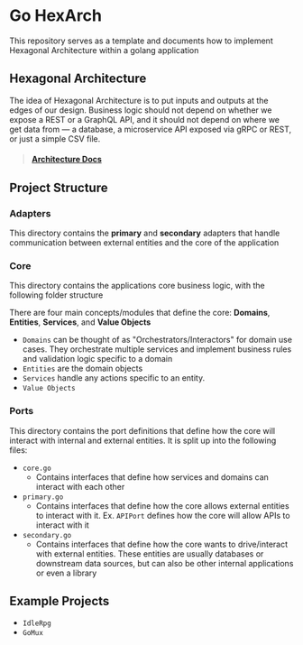 # Go HexArch

This repository serves as a template and documents how to implement Hexagonal Architecture within a golang application

## Hexagonal Architecture

The idea of Hexagonal Architecture is to put inputs and outputs at the edges of our design. Business logic should not depend on whether we expose a REST or a GraphQL API, and it should not depend on where we get data from — a database, a microservice API exposed via gRPC or REST, or just a simple CSV file.

> #### [Architecture Docs](docs/architecture.md)

## Project Structure

### Adapters

This directory contains the **primary** and **secondary** adapters that handle communication between external entities and the core of the application

### Core

This directory contains the applications core business logic, with the following folder structure

There are four main concepts/modules that define the core: **Domains**, **Entities**, **Services**, and **Value Objects**

- `Domains` can be thought of as "Orchestrators/Interactors" for domain use cases. They orchestrate multiple services and implement business rules and validation logic specific to a domain
- `Entities` are the domain objects
- `Services` handle any actions specific to an entity.
- `Value Objects`

### Ports

This directory contains the port definitions that define how the core will interact with internal and external entities. It is split up into the following files:

- `core.go`
  - Contains interfaces that define how services and domains can interact with each other
- `primary.go`
  - Contains interfaces that define how the core allows external entities to interact with it. Ex. `APIPort` defines how the core will allow APIs to interact with it
- `secondary.go`
  - Contains interfaces that define how the core wants to drive/interact with external entities. These entities are usually databases or downstream data sources, but can also be other internal applications or even a library

## Example Projects

- `IdleRpg`
- `GoMux`
